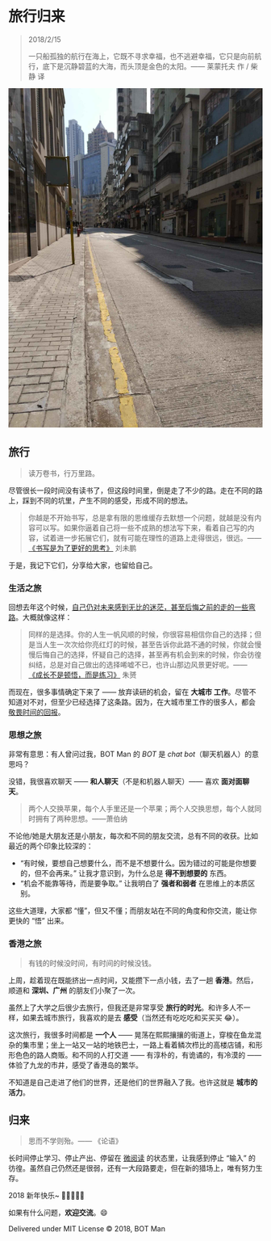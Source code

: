 ﻿# 旅行归来

> 2018/2/15
>
> 一只船孤独的航行在海上，它既不寻求幸福，也不逃避幸福，它只是向前航行，底下是沉静碧蓝的大海，而头顶是金色的太阳。—— 莱蒙托夫 作 / 柴静 译

![Hong Kong](Back-from-a-Tour/HongKong.jpg)

## 旅行

> 读万卷书，行万里路。

尽管很长一段时间没有读书了，但这段时间里，倒是走了不少的路。走在不同的路上，踩到不同的坑里，产生不同的感受，形成不同的想法。

> 你越是不开始书写，总是拿有限的思维缓存去默想一个问题，就越是没有内容可以写。如果你逼着自己将一些不成熟的想法写下来，看着自己写的内容，试着进一步拓展它们，就有可能在理性的道路上走得很远，很远。—— [《书写是为了更好的思考》](http://mindhacks.cn/2009/02/09/writing-is-better-thinking/) 刘未鹏

于是，我记下它们，分享给大家，也留给自己。

### 生活之旅

回想去年这个时候，[自己仍对未来感到无比的迷茫，甚至后悔之前的走的一些弯路](../2017/Thinking-College.md)。大概就像这样：

> 同样的是选择。你的人生一帆风顺的时候，你很容易相信你自己的选择；但是当人生一次次给你亮红灯的时候，甚至告诉你此路不通的时候，你就会慢慢后悔自己的选择，怀疑自己的选择，甚至再有机会到来的时候，你会彷徨纠结，总是对自己做出的选择唏嘘不已，也许山那边风景更好呢。—— [《成长不是顿悟，而是练习》](https://time.geekbang.org/column/article/3227) 朱赟

而现在，很多事情确定下来了 —— 放弃读研的机会，留在 **大城市 工作**。尽管不知道对不对，但至少已经选择了这条路。因为，在大城市里工作的很多人，都会 [敬畏时间的回报](http://insights.thoughtworks.cn/revere-time/)。

### 思想之旅

非常有意思：有人曾问过我，BOT Man 的 _BOT_ 是 _chat bot_（聊天机器人）的意思吗？

没错，我很喜欢聊天 —— **和人聊天**（不是和机器人聊天）—— 喜欢 **面对面聊天**。

> 两个人交换苹果，每个人手里还是一个苹果；两个人交换思想，每个人就同时拥有了两种思想。——萧伯纳

不论他/她是大朋友还是小朋友，每次和不同的朋友交流，总有不同的收获。比如最近的两个印象比较深的：

- “有时候，要想自己想要什么，而不是不想要什么。因为错过的可能是你想要的，但不会再来。” 让我才意识到，为什么总是 **得不到想要的** 东西。
- “机会不能靠等待，而是要争取。” 让我明白了 **强者和弱者** 在思维上的本质区别。

这些大道理，大家都 “懂”，但又不懂；而朋友站在不同的角度和你交流，能让你更快的 “悟” 出来。

### 香港之旅

> 有钱的时候没时间，有时间的时候没钱。

上周，趁着现在既能挤出一点时间，又能攒下一点小钱，去了一趟 **香港**。然后，顺道和 **深圳、广州** 的朋友们小聚了一次。

虽然上了大学之后很少去旅行，但我还是非常享受 **旅行的时光**。和许多人不一样，如果去城市旅行，我喜欢的是去 **感受**（当然还有吃吃吃和买买买 😂）。

这次旅行，我很多时间都是 **一个人** —— 晃荡在熙熙攘攘的街道上，穿梭在鱼龙混杂的集市里；坐上一站又一站的地铁巴士，一路上看着鳞次栉比的高楼店铺，和形形色色的路人商贩。和不同的人打交道 —— 有淳朴的，有诡谲的，有冷漠的 —— 体验了九龙的市井，感受了香港岛的繁华。

不知道是自己走进了他们的世界，还是他们的世界融入了我。也许这就是 **城市的活力**。

## 归来

> 思而不学则殆。—— 《论语》

长时间停止学习、停止产出、停留在 [微阅读](https://baike.baidu.com/item/微阅读) 的状态里，让我感到停止 “输入” 的彷徨。虽然自己仍然还是很弱，还有一大段路要走，但在新的猎场上，唯有努力生存。

2018 新年快乐~ 🙂🎉🎈✨🙃

如果有什么问题，**欢迎交流**。😄

Delivered under MIT License &copy; 2018, BOT Man
